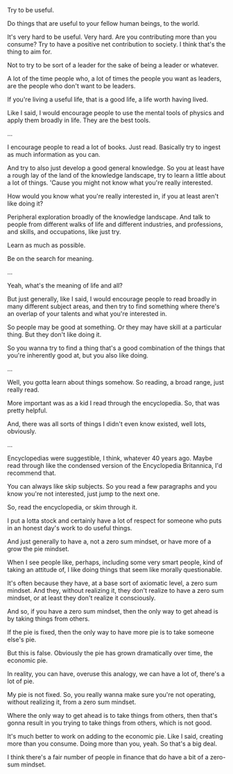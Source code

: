 Try to be useful.

Do things that are useful to your fellow human beings, to the world.

It's very hard to be useful. Very hard. Are you contributing more than you consume? Try to have a positive net contribution to society. I think that's the thing to aim for.

Not to try to be sort of a leader for the sake of being a leader or whatever.

A lot of the time people who, a lot of times the people you want as leaders, are the people who don't want to be leaders.

If you're living a useful life, that is a good life, a life worth having lived.

Like I said, I would encourage people to use the mental tools of physics and apply them broadly in life. They are the best tools.

...

I encourage people to read a lot of books. Just read. Basically try to ingest as much information as you can.

And try to also just develop a good general knowledge. So you at least have a rough lay of the land of the knowledge landscape, try to learn a little about a lot of things. 'Cause you might not know what you're really interested.

How would you know what you're really interested in, if you at least aren't like doing it?

Peripheral exploration broadly of the knowledge landscape. And talk to people from different walks of life and different industries, and professions, and skills, and occupations, like just try.

Learn as much as possible.

Be on the search for meaning.

...

Yeah, what's the meaning of life and all?

But just generally, like I said, I would encourage people to read broadly in many different subject areas, and then try to find something where there's an overlap of your talents and what you're interested in.

So people may be good at something. Or they may have skill at a particular thing. But they don't like doing it.

So you wanna try to find a thing that's a good combination of the things that you're
inherently good at, but you also like doing.

...

Well, you gotta learn about things somehow. So reading, a broad range, just really read.

More important was as a kid I read through the encyclopedia. So, that was pretty helpful.

And, there was all sorts of things I didn't even know existed, well lots, obviously.

...

Encyclopedias were suggestible, I think, whatever 40 years ago. Maybe read through like the condensed version of the Encyclopedia Britannica, I'd recommend that.

You can always like skip subjects. So you read a few paragraphs and you know you're not interested, just jump to the next one.

So, read the encyclopedia, or skim through it.

I put a lotta stock and certainly have a lot of respect for someone who puts in an honest day's work to do useful things.

And just generally to have a, not a zero sum mindset, or have more of a grow the pie mindset.

When I see people like, perhaps, including some very smart people, kind of taking an attitude of, I like doing things that seem like morally questionable.

It's often because they have, at a base sort of axiomatic level, a zero sum mindset. And they, without realizing it, they don't realize to
have a zero sum mindset, or at least they don't
realize it consciously.

And so, if you have a zero sum mindset, then the only way to get ahead is by taking things from others.

If the pie is fixed, then the only way to have more pie is to take someone else's pie.

But this is false. Obviously the pie has grown dramatically over time, the economic pie.

In reality, you can have, overuse this analogy, we can have a lot of, there's a lot of pie.

My pie is not fixed. So, you really wanna make sure you're not operating, without realizing it, from a zero sum mindset.

Where the only way to get ahead is to take things from others, then that's gonna result in you trying to take things from others, which is not good.

It's much better to work on adding to the economic pie. Like I said, creating more than you consume. Doing more than you, yeah. So that's a big deal.

I think there's a fair number of people in finance that do have a bit of a zero-sum mindset.
